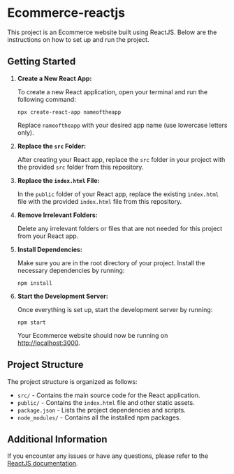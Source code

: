 # Ecommerce-reactjs


<p>This project is an Ecommerce website built using ReactJS. Below are the instructions on how to set up and run the project.</p>

<h2>Getting Started</h2>

<ol>
    <li><strong>Create a New React App:</strong> 
        <p>To create a new React application, open your terminal and run the following command:</p>
        <pre><code>npx create-react-app nameoftheapp</code></pre>
        <p>Replace <code>nameoftheapp</code> with your desired app name (use lowercase letters only).</p>
    </li>
    <li><strong>Replace the <code>src</code> Folder:</strong>
        <p>After creating your React app, replace the <code>src</code> folder in your project with the provided <code>src</code> folder from this repository.</p>
    </li>
    <li><strong>Replace the <code>index.html</code> File:</strong>
        <p>In the <code>public</code> folder of your React app, replace the existing <code>index.html</code> file with the provided <code>index.html</code> file from this repository.</p>
    </li>
    <li><strong>Remove Irrelevant Folders:</strong>
        <p>Delete any irrelevant folders or files that are not needed for this project from your React app.</p>
    </li>
    <li><strong>Install Dependencies:</strong>
        <p>Make sure you are in the root directory of your project. Install the necessary dependencies by running:</p>
        <pre><code>npm install</code></pre>
    </li>
    <li><strong>Start the Development Server:</strong>
        <p>Once everything is set up, start the development server by running:</p>
        <pre><code>npm start</code></pre>
        <p>Your Ecommerce website should now be running on <a href="http://localhost:3000" target="_blank">http://localhost:3000</a>.</p>
    </li>
</ol>

<h2>Project Structure</h2>

<p>The project structure is organized as follows:</p>
<ul>
    <li><code>src/</code> - Contains the main source code for the React application.</li>
    <li><code>public/</code> - Contains the <code>index.html</code> file and other static assets.</li>
    <li><code>package.json</code> - Lists the project dependencies and scripts.</li>
    <li><code>node_modules/</code> - Contains all the installed npm packages.</li>
</ul>

<h2>Additional Information</h2>

<p>If you encounter any issues or have any questions, please refer to the <a href="https://reactjs.org/docs/getting-started.html" target="_blank">ReactJS documentation</a>.</p>
